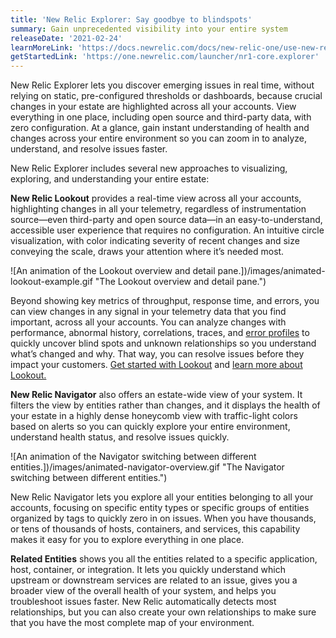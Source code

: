 ```yaml
---
title: 'New Relic Explorer: Say goodbye to blindspots'
summary: Gain unprecedented visibility into your entire system
releaseDate: '2021-02-24'
learnMoreLink: 'https://docs.newrelic.com/docs/new-relic-one/use-new-relic-one/core-concepts/new-relic-explorer-view-performance-across-apps-services-hosts?origin_team=T02D34WJD'
getStartedLink: 'https://one.newrelic.com/launcher/nr1-core.explorer'
---
```


New Relic Explorer lets you discover emerging issues in real time, without relying on static, pre-configured thresholds or dashboards, because crucial changes in your estate are highlighted across all your accounts. View everything in one place, including open source and third-party data, with zero configuration. At a glance, gain instant understanding of health and changes across your entire environment so you can zoom in to analyze, understand, and resolve issues faster.

New Relic Explorer includes several new approaches to visualizing, exploring, and understanding your entire estate:

**New Relic Lookout** provides a real-time view across all your accounts, highlighting changes in all your telemetry, regardless of instrumentation source—even third-party and open source data—in an easy-to-understand, accessible user experience that requires no configuration. An intuitive circle visualization, with color indicating severity of recent changes and size conveying the scale, draws your attention where it’s needed most.

![An animation of the Lookout overview and detail pane.])/images/animated-lookout-example.gif "The Lookout overview and detail pane.")

Beyond showing key metrics of throughput, response time, and errors, you can view changes in any signal in your telemetry data that you find important, across all your accounts. You can analyze changes with performance, abnormal history, correlations, traces, and [error profiles](/docs/apm/apm-ui-pages/error-analytics/apm-error-profiles-troubleshoot-trends) to quickly uncover blind spots and unknown relationships so you understand what’s changed and why. That way, you can resolve issues before they impact your customers. [Get started with Lookout](https://one.newrelic.com/launcher/lookout.launcher) and [learn more about Lookout.](/docs/new-relic-one/use-new-relic-one/core-concepts/new-relic-lookout-monitor-your-estate-glance)

**New Relic Navigator** also offers an estate-wide view of your system. It filters the view by entities rather than changes, and it displays the health of your estate in a highly dense honeycomb view with traffic-light colors based on alerts so you can quickly explore your entire environment, understand health status, and resolve issues quickly.

![An animation of the Navigator switching between different entities.])/images/animated-navigator-overview.gif "The Navigator switching between different entities.")

New Relic Navigator lets you explore all your entities belonging to all your accounts, focusing on specific entity types or specific groups of entities organized by tags to quickly zero in on issues. When you have thousands, or tens of thousands of hosts, containers, and services, this capability makes it easy for you to explore everything in one place.

**Related Entities** shows you all the entities related to a specific application, host, container, or integration. It lets you quickly understand which upstream or downstream services are related to an issue, gives you a broader view of the overall health of your system, and helps you troubleshoot issues faster. New Relic automatically detects most relationships, but you can also create your own relationships to make sure that you have the most complete map of your environment.
